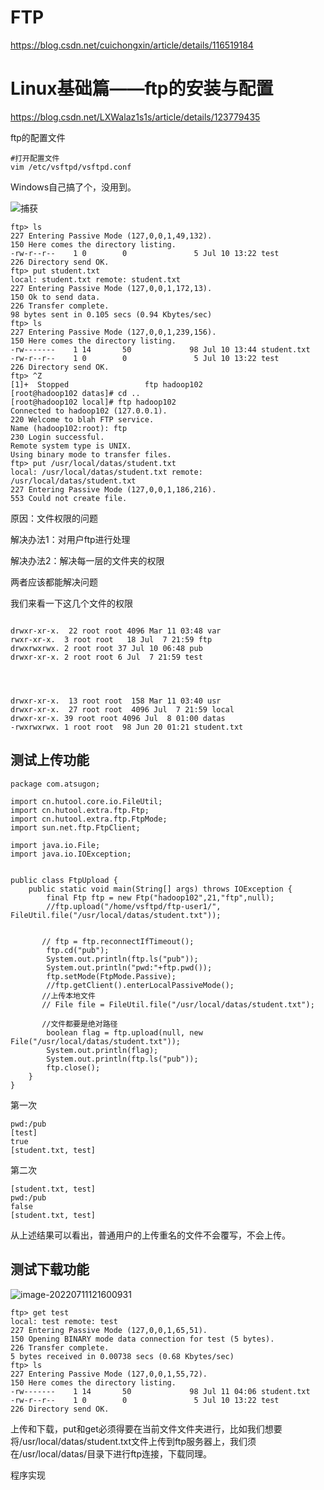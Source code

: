 # FTP

https://blog.csdn.net/cuichongxin/article/details/116519184

# Linux基础篇——ftp的安装与配置

https://blog.csdn.net/LXWalaz1s1s/article/details/123779435

ftp的配置文件

```
#打开配置文件
vim /etc/vsftpd/vsftpd.conf
```



Windows自己搞了个，没用到。

![捕获](E:\FTPShare\捕获.JPG)



```
ftp> ls
227 Entering Passive Mode (127,0,0,1,49,132).
150 Here comes the directory listing.
-rw-r--r--    1 0        0               5 Jul 10 13:22 test
226 Directory send OK.
ftp> put student.txt 
local: student.txt remote: student.txt
227 Entering Passive Mode (127,0,0,1,172,13).
150 Ok to send data.
226 Transfer complete.
98 bytes sent in 0.105 secs (0.94 Kbytes/sec)
ftp> ls
227 Entering Passive Mode (127,0,0,1,239,156).
150 Here comes the directory listing.
-rw-------    1 14       50             98 Jul 10 13:44 student.txt
-rw-r--r--    1 0        0               5 Jul 10 13:22 test
226 Directory send OK.
ftp> ^Z
[1]+  Stopped                 ftp hadoop102
[root@hadoop102 datas]# cd ..
[root@hadoop102 local]# ftp hadoop102
Connected to hadoop102 (127.0.0.1).
220 Welcome to blah FTP service.
Name (hadoop102:root): ftp
230 Login successful.
Remote system type is UNIX.
Using binary mode to transfer files.
ftp> put /usr/local/datas/student.txt 
local: /usr/local/datas/student.txt remote: /usr/local/datas/student.txt
227 Entering Passive Mode (127,0,0,1,186,216).
553 Could not create file.
```

原因：文件权限的问题

解决办法1：对用户ftp进行处理

解决办法2：解决每一层的文件夹的权限

两者应该都能解决问题

我们来看一下这几个文件的权限

```

drwxr-xr-x.  22 root root 4096 Mar 11 03:48 var
rwxr-xr-x.  3 root root   18 Jul  7 21:59 ftp
drwxrwxrwx. 2 root root 37 Jul 10 06:48 pub
drwxr-xr-x. 2 root root 6 Jul  7 21:59 test




drwxr-xr-x.  13 root root  158 Mar 11 03:40 usr
drwxr-xr-x.  27 root root  4096 Jul  7 21:59 local
drwxr-xr-x. 39 root root 4096 Jul  8 01:00 datas
-rwxrwxrwx. 1 root root  98 Jun 20 01:21 student.txt
```

## 测试上传功能

```
package com.atsugon;

import cn.hutool.core.io.FileUtil;
import cn.hutool.extra.ftp.Ftp;
import cn.hutool.extra.ftp.FtpMode;
import sun.net.ftp.FtpClient;

import java.io.File;
import java.io.IOException;


public class FtpUpload {
    public static void main(String[] args) throws IOException {
        final Ftp ftp = new Ftp("hadoop102",21,"ftp",null);
        //ftp.upload("/home/vsftpd/ftp-user1/", FileUtil.file("/usr/local/datas/student.txt"));

        
       // ftp = ftp.reconnectIfTimeout();
        ftp.cd("pub");
        System.out.println(ftp.ls("pub"));
        System.out.println("pwd:"+ftp.pwd());
        ftp.setMode(FtpMode.Passive);
        //ftp.getClient().enterLocalPassiveMode();
       //上传本地文件
       // File file = FileUtil.file("/usr/local/datas/student.txt");

       //文件都要是绝对路径
        boolean flag = ftp.upload(null, new File("/usr/local/datas/student.txt"));
        System.out.println(flag);
        System.out.println(ftp.ls("pub"));
        ftp.close();
    }
}

```

第一次

```
pwd:/pub
[test]
true
[student.txt, test]
```

第二次

```
[student.txt, test]
pwd:/pub
false
[student.txt, test]
```

从上述结果可以看出，普通用户的上传重名的文件不会覆写，不会上传。

## 测试下载功能

![image-20220711121600931](https://s2.loli.net/2022/07/11/rgw429KHqPexO1I.png)

```
ftp> get test
local: test remote: test
227 Entering Passive Mode (127,0,0,1,65,51).
150 Opening BINARY mode data connection for test (5 bytes).
226 Transfer complete.
5 bytes received in 0.00738 secs (0.68 Kbytes/sec)
ftp> ls 
227 Entering Passive Mode (127,0,0,1,55,72).
150 Here comes the directory listing.
-rw-------    1 14       50             98 Jul 11 04:06 student.txt
-rw-r--r--    1 0        0               5 Jul 10 13:22 test
226 Directory send OK.

```

上传和下载，put和get必须得要在当前文件文件夹进行，比如我们想要将/usr/local/datas/student.txt文件上传到ftp服务器上，我们须在/usr/local/datas/目录下进行ftp连接，下载同理。

程序实现

```

```

